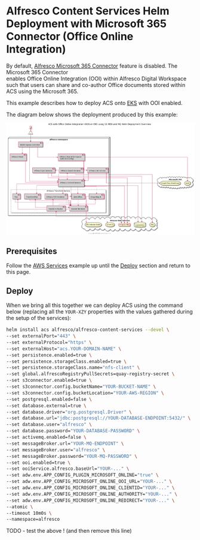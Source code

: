 # Alfresco Content Services Helm Deployment with Microsoft 365 Connector (Office Online Integration)

By default, [Alfresco Microsoft 365 Connector](https://docs.alfresco.com/intelligence/concepts/ai-welcome.html) feature is disabled. The Microsoft 365 Connector  
enables Office Online Integration (OOI) within Alfresco Digital Workspace such that users can share and co-author Office documents stored within ACS using the Microsoft 365.

This example describes how to deploy ACS onto [EKS](https://aws.amazon.com/eks) with OOI enabled.

The diagram below shows the deployment produced by this example:

![Helm with Office Online Integration](../diagrams/helm-eks-s3-rds-mq-ooi.png)

## Prerequisites

Follow the [AWS Services](with-aws-services.md) example up until the [Deploy](with-aws-services.md#deploy) section and return to this page.


## Deploy

When we bring all this together we can deploy ACS using the command below (replacing all the `YOUR-XZY` properties with the values gathered during the setup of the services):

```bash
helm install acs alfresco/alfresco-content-services --devel \
--set externalPort="443" \
--set externalProtocol="https" \
--set externalHost="acs.YOUR-DOMAIN-NAME" \
--set persistence.enabled=true \
--set persistence.storageClass.enabled=true \
--set persistence.storageClass.name="nfs-client" \
--set global.alfrescoRegistryPullSecrets=quay-registry-secret \
--set s3connector.enabled=true \
--set s3connector.config.bucketName="YOUR-BUCKET-NAME" \
--set s3connector.config.bucketLocation="YOUR-AWS-REGION" \
--set postgresql.enabled=false \
--set database.external=true \
--set database.driver="org.postgresql.Driver" \
--set database.url="jdbc:postgresql://YOUR-DATABASE-ENDPOINT:5432/" \
--set database.user="alfresco" \
--set database.password="YOUR-DATABASE-PASSWORD" \
--set activemq.enabled=false \
--set messageBroker.url="YOUR-MQ-ENDPOINT" \
--set messageBroker.user="alfresco" \
--set messageBroker.password="YOUR-MQ-PASSWORD" \
--set ooi.enabled=true \
--set ooiService.alfresco.baseUrl="YOUR-..." \
--set adw.env.APP_CONFIG_PLUGIN_MICROSOFT_ONLINE="true" \
--set adw.env.APP_CONFIG_MICROSOFT_ONLINE_OOI_URL="YOUR-..." \
--set adw.env.APP_CONFIG_MICROSOFT_ONLINE_CLIENTID="YOUR-..." \
--set adw.env.APP_CONFIG_MICROSOFT_ONLINE_AUTHORITY="YOUR-..." \
--set adw.env.APP_CONFIG_MICROSOFT_ONLINE_REDIRECT="YOUR-..." \
--atomic \
--timeout 10m0s \
--namespace=alfresco
```

TODO - test the above ! (and then remove this line)
